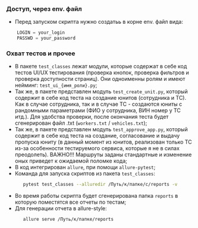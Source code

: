 ### Доступ, через env. файл
- Перед запуском скрипта нужно создатьь в корне env. файл вида:
```python
    LOGIN = your_login
    PASSWD = your_password 
```
### Охват тестов и прочее
- В пакете ```test_classes``` лежат модули, которые содержат в себе код тестов UI/UX тестирования (проверка кнопок, проверка фильтров и проверка доступности страниц). Они одноименны ролям и имеют нейминг: ```test_ui_{имя_роли}.py```;
- Так же, в пакете представлен модуль ```test_create_unit.py```, который содержит в себе код теста на создание юнитов (сотрудника и ТС). Как в случае сотрудника, так и в случае ТС - создаются юниты с рандомными параметрами (ФИО у сотрудника, ВИН номер у ТС итд.). Для удобства проверки, после окончания теста будет сгенерирован файл .txt (```workers.txt``` / ```vehicles.txt```);
- Так же, в пакете представлен модуль ```test_approve_app.py```, который содержит в себе код теста на создание, согласование и выдачу пропуска юниту (в данный момент из юнитов, реализован только ТС из-за особенности тестируемого сервиса, которые я не в силах преодолеть). ВАЖНО!!! Маршруты заданы стандартные и изменение оных приведет к ожидаемой поломке кода;
- В код интегрирован ```allure```, при помощи ```allure-pytest```;
- Команда для запуска скриптов из пакета ```test_classes```: 
  ```bash
     pytest test_classes --alluredir /Путь/к/папке/с/reports -v
  ``` 
- Во время работы скрипта будет сгенерирована папка ```reports``` в которую поместятся все отчеты по тестам;
- Для генерации отчета в allure-style: 
  ```bash
     allure serve /Путь/к/папке/reports
  ```

